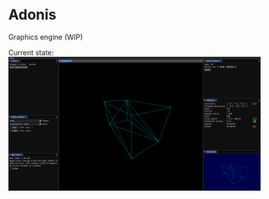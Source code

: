 # Adonis
Graphics engine (WIP)

Current state:
![Current state](https://github.com/tiefseeudo/Adonis/blob/master/docs/10_09_19.PNG)
